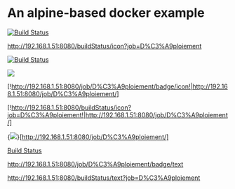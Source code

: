 
# An alpine-based docker example


[![Build Status](http://192.168.1.51:8080/buildStatus/icon?job=deploiement)](http://192.168.1.51:8080/job/deploiement/)

http://192.168.1.51:8080/buildStatus/icon?job=D%C3%A9ploiement

[![Build Status](http://192.168.1.51:8080/job/D%C3%A9ploiement/badge/icon)](http://192.168.1.51:8080/job/D%C3%A9ploiement/)

<a href='http://192.168.1.51:8080/job/D%C3%A9ploiement/'><img src='http://192.168.1.51:8080/job/D%C3%A9ploiement/badge/icon'></a>

[!http://192.168.1.51:8080/job/D%C3%A9ploiement/badge/icon!|http://192.168.1.51:8080/job/D%C3%A9ploiement/]

[!http://192.168.1.51:8080/buildStatus/icon?job=D%C3%A9ploiement!|http://192.168.1.51:8080/job/D%C3%A9ploiement/]

{<img src='http://192.168.1.51:8080/buildStatus/icon?job=D%C3%A9ploiement'/>}[http://192.168.1.51:8080/job/D%C3%A9ploiement/]

[Build Status](http://192.168.1.51:8080/buildStatus/icon?job=D%C3%A9ploiement "http://192.168.1.51:8080/job/D%C3%A9ploiement/")

http://192.168.1.51:8080/job/D%C3%A9ploiement/badge/text

http://192.168.1.51:8080/buildStatus/text?job=D%C3%A9ploiement

